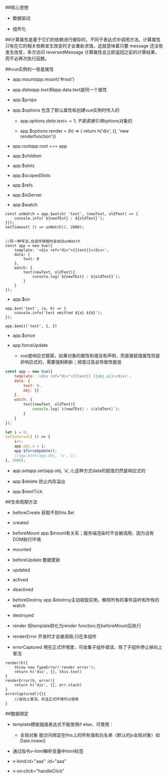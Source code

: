 



##核心思想

- 数据驱动

- 组件化




##计算属性是基于它们的依赖进行缓存的，不同于表达式中调用方法。计算属性只有在它的相关依赖发生改变时才会重新求值。这就意味着只要 message 还没有发生改变，多次访问 reversedMessage 计算属性会立即返回之前的计算结果，而不必再次执行函数。




##vue实例的一些是属性

- app.$mount    app.$mount('#root')

- app.$data    app.text和app.$data.text是同一个属性

- app.$props

- app.$options    包含了默认属性和创建vue实例时传入的

    - app.$options.data.text += 1;不是直接引用$options对象的
    
    - app.$options.render = (h) => { return h('div', {}, 'new renderfunction')}
    
- app.$root    app.$root === app

- app.$children

- app.$slots

- app.$scopedSlots

- app.$refs

- app.$isServer

- app.$watch

```
const unWatch = app.$watch( 'text', (newText, oldText) => {
    console.info(`${newTExt} : ${oldText}`);
}});
setTimeout( () => unWatch(), 2000);


//另一种写法,在组件销毁时会自动unWatch
const app = new Vue({
    template: '<div ref="div">{{text}}</div>',
    data: {
        text: 0
    },
    watch: {
        text(newText, oldText){
            console.log(`${newTExt} : ${oldText}`);
        }
    }
});
```

- app.$on    

```
app.$on('test', (a, b) => {
    console.info('test emitted ${a} ${b}');
});

app.$emit('test', 1, 2)
```

- app.$once

- app.forceUpdate

    - vue是响应式框架，如果对象的属性和值没有声明，而直接赋值属性则是非响应式的，需要强制刷新；频度过高会导致性能低
    
```js
const app = new Vue({
    template: '<div ref="div">{{text}} {{obj.a}}</div>',
    data: {
        text: 0,
        obj: {}
    },
    watch: {
        text(newText, oldText){
            console.log(`${newTExt} : ${oldText}`);
        }
    }
});

let i = 0;
setInterval( () => {
    i++;
    app.obj.a = i;
    app.$forceUpdate();
    //app.$set(app.obj, 'a', i);
}, 1000);
```

- app.$set    app.$set(app.obj, 'a', i);这种方式data的赋值仍然是响应式的

- app.$delete    防止内存溢出

- app.$nextTick





##生命周期方法

- beforeCreate    获取不到this.$el

- created

- beforeMount    app.$mount有关系；服务端渲染时不会被调用，因为没有DOM执行环境

- mounted

- beforeUpdate    数据更新

- updated

- actived

- deactived

- beforeDestroy    app.$destroy主动销毁实例，解除所有的事件监听和所有的watch

- destroyed

- render    将template转化为render function;在beforeMount后执行

- renderError    开发时才会被调用;只在本组件

- errorCaptured    用在正式环境里，可收集子组件错误，除了子组件停止掉向上冒泡

```
render(h){
    throw new TypeError('render error');
    return h('div', {}, this.text)
}
renderError(h, error){
    return h('div', {}, err.stack)
}
errorCaptured(){}{
    //会向上冒泡，并且正式环境可以使用
}
```




##数据绑定

- template模板插值表达式不能使用if else，可使用：

    - 全局对象    能访问绑定在this上的所有值和白名单（默认的js全局对象）如Date.noew()
    
- 通过指令v-html解析变量中html标签

- v-bind:id="aaa"    :id="aaa"

- v-on:click="handleClick"    













